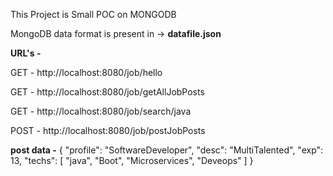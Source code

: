 This Project is Small POC on MONGODB

MongoDB data format is present in -> **datafile.json**

**URL's -**

GET  -  http://localhost:8080/job/hello

GET  -  http://localhost:8080/job/getAllJobPosts

GET  -  http://localhost:8080/job/search/java

POST -  http://localhost:8080/job/postJobPosts

**post data -**
    {
        "profile": "SoftwareDeveloper",
        "desc": "MultiTalented",
        "exp": 13,
        "techs": [
            "java",
            "Boot",
            "Microservices",
            "Deveops"
        ]
    }

